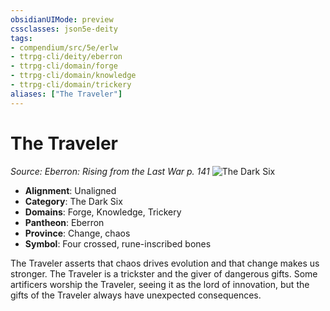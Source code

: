 ```yaml
---
obsidianUIMode: preview
cssclasses: json5e-deity
tags:
- compendium/src/5e/erlw
- ttrpg-cli/deity/eberron
- ttrpg-cli/domain/forge
- ttrpg-cli/domain/knowledge
- ttrpg-cli/domain/trickery
aliases: ["The Traveler"]
---
```

# The Traveler
*Source: Eberron: Rising from the Last War p. 141* 
![The Dark Six](/3-Mechanics/CLI/deities/img/erlw-the-dark-six.webp#symbol)

- **Alignment**: Unaligned
- **Category**: The Dark Six
- **Domains**: Forge, Knowledge, Trickery
- **Pantheon**: Eberron
- **Province**: Change, chaos
- **Symbol**: Four crossed, rune-inscribed bones

The Traveler asserts that chaos drives evolution and that change makes us stronger. The Traveler is a trickster and the giver of dangerous gifts. Some artificers worship the Traveler, seeing it as the lord of innovation, but the gifts of the Traveler always have unexpected consequences.